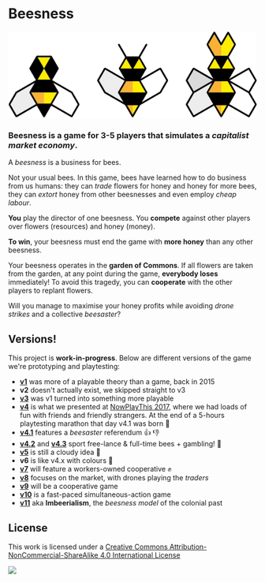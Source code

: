 # Beesness

![](assets/bees.png)

### **Beesness** is a game for 3-5 players that simulates a *capitalist market economy*. 

A *beesness* is a business for bees. 

Not your usual bees. In this game, bees have learned how to do business from us humans: they can *trade* flowers for honey and honey for more bees, they can *extort* honey from other beesnesses and even employ *cheap labour*. 

**You** play the director of one beesness. You **compete** against other players over flowers (resources) and honey (money). 

**To win**, your beesness must end the game with **more honey** than any other beesness. 

Your beesness operates in the **garden of Commons**. If all flowers are taken from the garden, at any point during the game, **everybody loses** immediately! To avoid this tragedy, you can **cooperate** with the other players to replant flowers.

Will you manage to maximise your honey profits while avoiding *drone strikes* and a collective *beesaster*?

## Versions!

This project is **work-in-progress**. Below are different versions of the game we're prototyping and playtesting:

* [**v1**](versions/v1) was more of a playable theory than a game, back in 2015
* **v2** doesn't actually exist, we skipped straight to v3
* [**v3**](versions/v3) was v1 turned into something more playable
* [**v4**](versions/v4) is what we presented at [NowPlayThis 2017](http://nowplaythis.net/2017-events), where we had loads of fun with friends and friendly strangers. At the end of a 5-hours playtesting marathon that day v4.1 was born :hatching_chick:
* [**v4.1**](versions/v4.1) features a *beesaster* referendum :thumbsup: :thumbsdown:
* [**v4.2**](versions/v4.2) and [**v4.3**](versions/v4.3) sport free-lance & full-time bees + gambling! :game_die:
* [**v5**](versions/v5) is still a cloudy idea :thought_balloon:
* **v6** is like v4.x with colours :rainbow:
* [**v7**](versions/v7) will feature a workers-owned cooperative :fist:
* [**v8**](versions/v8) focuses on the market, with drones playing the *traders*
* [**v9**](versions/v9) will be a cooperative game
* [**v10**](versions/v10) is a fast-paced simultaneous-action game 
* [**v11**](versions/v11) aka **Imbeerialism**, the *beesness model* of the colonial past 

## License

This work is licensed under a [Creative Commons Attribution-NonCommercial-ShareAlike 4.0 International License](http://creativecommons.org/licenses/by-nc-sa/4.0)

[![](http://mirrors.creativecommons.org/presskit/buttons/88x31/svg/by-nc-sa.svg)](http://creativecommons.org/licenses/by-nc-sa/4.0)
